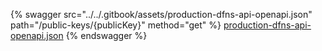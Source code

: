{% swagger src="../../.gitbook/assets/production-dfns-api-openapi.json" path="/public-keys/{publicKey}" method="get" %}
[production-dfns-api-openapi.json](../../.gitbook/assets/production-dfns-api-openapi.json)
{% endswagger %}
